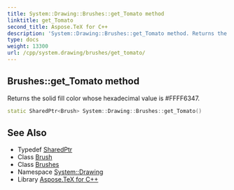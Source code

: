 ```yaml
---
title: System::Drawing::Brushes::get_Tomato method
linktitle: get_Tomato
second_title: Aspose.TeX for C++
description: 'System::Drawing::Brushes::get_Tomato method. Returns the solid fill color whose hexadecimal value is #FFFF6347 in C++.'
type: docs
weight: 13300
url: /cpp/system.drawing/brushes/get_tomato/
---
```

## Brushes::get_Tomato method


Returns the solid fill color whose hexadecimal value is #FFFF6347.

```cpp
static SharedPtr<Brush> System::Drawing::Brushes::get_Tomato()
```

## See Also

* Typedef [SharedPtr](../../../system/sharedptr/)
* Class [Brush](../../brush/)
* Class [Brushes](../)
* Namespace [System::Drawing](../../)
* Library [Aspose.TeX for C++](../../../)
